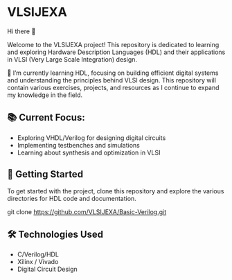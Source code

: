 # VLSIJEXA

Hi there 👋

Welcome to the VLSIJEXA project! This repository is dedicated to learning and exploring Hardware Description Languages (HDL) and their applications in VLSI (Very Large Scale Integration) design. 

🌱 I’m currently learning HDL, focusing on building efficient digital systems and understanding the principles behind VLSI design. This repository will contain various exercises, projects, and resources as I continue to expand my knowledge in the field.

## 📚 Current Focus:
- Exploring VHDL/Verilog for designing digital circuits
- Implementing testbenches and simulations
- Learning about synthesis and optimization in VLSI

## 🚀 Getting Started
To get started with the project, clone this repository and explore the various directories for HDL code and documentation.

git clone https://github.com/VLSIJEXA/Basic-Verilog.git

## 🛠️ Technologies Used
- C/Verilog/HDL
- Xilinx / Vivado 
- Digital Circuit Design

